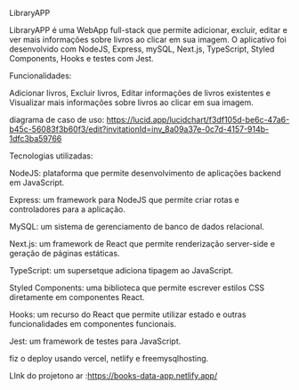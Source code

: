 LibraryAPP

LibraryAPP é uma WebApp full-stack que permite adicionar, excluir, editar e ver mais informações sobre livros ao clicar em sua imagem. O aplicativo foi desenvolvido com NodeJS, Express, mySQL, Next.js, TypeScript, Styled Components, Hooks e testes com Jest.

Funcionalidades:


Adicionar livros, 
Excluir livros,
Editar informações de livros existentes e
Visualizar mais informações sobre livros ao clicar em sua imagem.

diagrama de caso de uso: https://lucid.app/lucidchart/f3df105d-be6c-47a6-b45c-56083f3b60f3/edit?invitationId=inv_8a09a37e-0c7d-4157-914b-1dfc3ba59766

Tecnologias utilizadas:


NodeJS: plataforma que permite desenvolvimento de aplicações backend em JavaScript.


Express: um framework para NodeJS que permite criar rotas e controladores para a aplicação.


MySQL: um sistema de gerenciamento de banco de dados relacional.


Next.js: um framework de React que permite renderização server-side e geração de páginas estáticas.


TypeScript: um supersetque adiciona tipagem ao JavaScript.


Styled Components: uma biblioteca que permite escrever estilos CSS diretamente em componentes React.


Hooks: um recurso do React que permite utilizar estado e outras funcionalidades em componentes funcionais.


Jest: um framework de testes para JavaScript.



fiz o deploy usando vercel, netlify e freemysqlhosting.



LInk do projetono ar :https://books-data-app.netlify.app/
